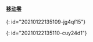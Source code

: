 #### [移动零](https://leetcode-cn.com/problems/move-zeroes/)
{: id="20210122135109-jg4qf15"}

{: id="20210122135110-cuy24d1"}
